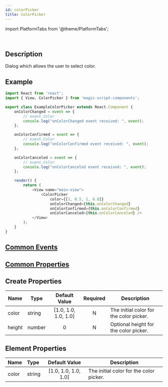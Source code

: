 ```yaml
---
id: colorPicker
title: ColorPicker
---
```


import PlatformTabs from '@theme/PlatformTabs';

<PlatformTabs component='colorpicker' />​


## Description

Dialog which allows the user to select color.

## Example

```javascript
import React from 'react';
import { View, ColorPicker } from 'magic-script-components';

export class ExampleColorPicker extends React.Component {
    onColorChanged = event => {
        // event.Color
        console.log("onColorChanged event received: ", event);
    };

    onColorConfirmed = event => {
        // event.Color
        console.log("onColorConfirmed event received: ", event);
    };

    onColorCanceled = event => {
        // event.Color
        console.log("onColorCanceled event received: ", event);
    };

    render() {
        return (
            <View name="main-view">
                <ColorPicker
                    color={[1, 0.5, 1, 0.8]}
                    onColorChanged={this.onColorChanged}
                    onColorConfirmed={this.onColorConfirmed}
                    onColorCanceled={this.onColorCanceled} />
            </View>
        );
    }
}
```

## [Common Events](../events/CommonEvents.md)

## [Common Properties](../types/Properties.md)

## Create Properties

| Name   | Type   |    Default Value     | Required | Description                             |
| ------ | ------ | :------------------: | :------: | --------------------------------------- |
| color  | string | [1.0, 1.0, 1.0, 1.0] |     N    | The initial color for the color picker. |
| height | number |          0           |     N    | Optional height for the color picker.   |

## Element Properties

| Name  | Type   |     Default Value    | Description                            |
| :---- | :----- | :------------------: | -------------------------------------- |
| color | string | [1.0, 1.0, 1.0, 1.0] |The initial color for the color picker. |
